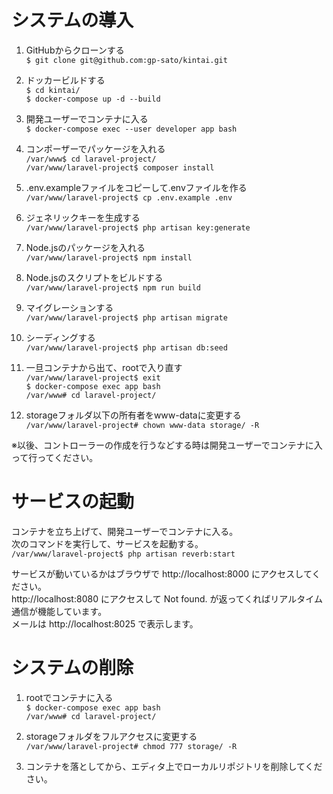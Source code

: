 # システムの導入

1. GitHubからクローンする<br>
`$ git clone git@github.com:gp-sato/kintai.git`

1. ドッカービルドする<br>
`$ cd kintai/`<br>
`$ docker-compose up -d --build`

1. 開発ユーザーでコンテナに入る<br>
`$ docker-compose exec --user developer app bash`

1. コンポーザーでパッケージを入れる<br>
`/var/www$ cd laravel-project/`<br>
`/var/www/laravel-project$ composer install`

1. .env.exampleファイルをコピーして.envファイルを作る<br>
`/var/www/laravel-project$ cp .env.example .env`

1. ジェネリックキーを生成する<br>
`/var/www/laravel-project$ php artisan key:generate`

1. Node.jsのパッケージを入れる<br>
`/var/www/laravel-project$ npm install`

1. Node.jsのスクリプトをビルドする<br>
`/var/www/laravel-project$ npm run build`

1. マイグレーションする<br>
`/var/www/laravel-project$ php artisan migrate`

1. シーディングする<br>
`/var/www/laravel-project$ php artisan db:seed`

1. 一旦コンテナから出て、rootで入り直す<br>
`/var/www/laravel-project$ exit`<br>
`$ docker-compose exec app bash`<br>
`/var/www# cd laravel-project/`

1. storageフォルダ以下の所有者をwww-dataに変更する<br>
`/var/www/laravel-project# chown www-data storage/ -R`

※以後、コントローラーの作成を行うなどする時は開発ユーザーでコンテナに入って行ってください。

# サービスの起動

コンテナを立ち上げて、開発ユーザーでコンテナに入る。<br>
次のコマンドを実行して、サービスを起動する。<br>
`/var/www/laravel-project$ php artisan reverb:start`

サービスが動いているかはブラウザで http://localhost:8000 にアクセスしてください。<br>
http://localhost:8080 にアクセスして Not found. が返ってくればリアルタイム通信が機能しています。<br>
メールは http://localhost:8025 で表示します。

# システムの削除

1. rootでコンテナに入る<br>
`$ docker-compose exec app bash`<br>
`/var/www# cd laravel-project/`

1. storageフォルダをフルアクセスに変更する<br>
`/var/www/laravel-project# chmod 777 storage/ -R`

1. コンテナを落としてから、エディタ上でローカルリポジトリを削除してください。
